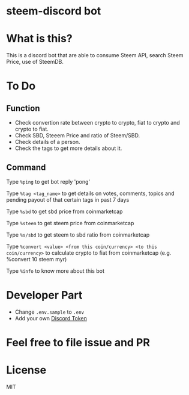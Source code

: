 # steem-discord bot

# What is this?

This is a discord bot that are able to consume Steem API, search Steem Price, use of SteemDB.

# To Do

## Function

* Check convertion rate between crypto to crypto, fiat to crypto and crypto to fiat.
* Check SBD, Steeem Price and ratio of Steem/SBD.
* Check details of a person.
* Check the tags to get more details about it.

## Command

Type `%ping` to get bot reply 'pong'

Type `%tag <tag_name>` to get details on votes, comments, topics and pending payout of that certain tags in past 7 days

Type `%sbd` to get sbd price from coinmarketcap

Type `%steem` to get steem price from coinmarketcap

Type `%s/sbd` to get steem to sbd ratio from coinmarketcap

Type `%convert <value> <from this coin/currency> <to this coin/currency>` to calculate crypto to fiat from coinmarketcap (e.g. %convert 10 steem myr)

Type `%info` to know more about this bot

# Developer Part

* Change `.env.sample` to `.env`
* Add your own [Discord Token](https://github.com/reactiflux/discord-irc/wiki/Creating-a-discord-bot-&-getting-a-token)

# Feel free to file issue and PR

# License

MIT
